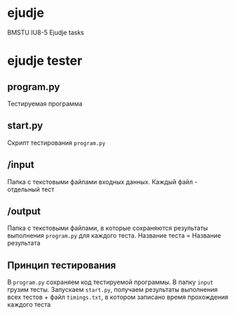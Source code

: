 # ejudje
 BMSTU IU8-5 Ejudje tasks

# ejudje tester
## program.py
Тестируемая программа
## start.py
Скрипт тестирования `program.py`
## /input
Папка с текстовыми файлами входных данных. Каждый файл - отдельный тест
## /output
Папка с текстовыми файлами, в которые сохраняются результаты выполнения `program.py` для каждого теста.
Название теста = Название результата
## Принцип тестирования
В `program.py` сохраняем код тестируемой программы. В папку `input` грузим тесты. Запускаем `start.py`, получаем результаты выполнения всех тестов + файл `timings.txt`, в котором записано время прохождения каждого теста
